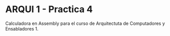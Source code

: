 # ARQUI 1 - Practica 4 

Calculadora en Assembly para el curso de Arquitectuta de Computadores y Ensabladores 1. 


